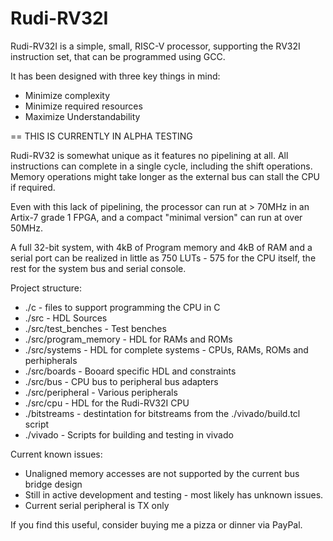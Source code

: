 Rudi-RV32I
==========

Rudi-RV32I is a simple, small, RISC-V processor, supporting the RV32I instruction set, that can be programmed using GCC.

It has been designed with three key things in mind:

- Minimize complexity
- Minimize required resources
- Maximize Understandability

== THIS IS CURRENTLY IN ALPHA TESTING 

Rudi-RV32 is somewhat unique as it features no pipelining at all. All instructions can complete in a single cycle, including the shift operations. Memory operations might take longer as the external bus can stall the CPU if required. 

Even with this lack of pipelining, the processor can run at > 70MHz in an Artix-7 grade 1 FPGA, and a compact "minimal version" can run at over 50MHz.

A full 32-bit system, with 4kB of Program memory and 4kB of RAM and a serial port can be realized in little as 750 LUTs - 575 for the CPU itself, the rest for the system bus and serial console.


Project structure:

* ./c  - files to support programming the CPU in C
* ./src - HDL Sources
* ./src/test_benches - Test benches
* ./src/program_memory - HDL for RAMs and ROMs
* ./src/systems - HDL for complete systems  - CPUs, RAMs, ROMs and perhipherals
* ./src/boards - Booard specific HDL and constraints
* ./src/bus - CPU bus to peripheral bus adapters 
* ./src/peripheral - Various peripherals
* ./src/cpu - HDL for the Rudi-RV32I CPU
* ./bitstreams - destintation for bitstreams from the ./vivado/build.tcl script
* ./vivado - Scripts for building and testing in vivado

Current known issues:

- Unaligned memory accesses are not supported by the current bus bridge design
- Still in active development and testing - most likely has unknown issues.
- Current serial peripheral is TX only

If you find this useful, consider buying me a pizza or dinner via PayPal.
